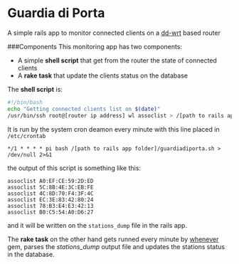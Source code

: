 # Guardia di Porta

A simple rails app to monitor connected clients on a [dd-wrt](http://www.dd-wrt.com) based router

###Components
This monitoring app has two components:
- A simple **shell script** that get from the router the state of connected clients
- A **rake task** that update the clients status on the database


The **shell script** is:

```bash
#!/bin/bash
echo "Getting connected clients list on $(date)"
/usr/bin/ssh root@[router ip address] wl assoclist > /[path to rails app folder]/stations_dump
```

It is run by the system cron deamon every minute with this line placed in `/etc/crontab`

`*/1 * * * * pi bash /[path to rails app folder]/guardiadiporta.sh > /dev/null 2>&1`


the output of this script is something like this:

```
assoclist A0:EF:CE:59:2D:ED
assoclist 5C:8B:4E:3C:EB:FE
assoclist 4C:8D:70:F4:3F:4C
assoclist EC:3E:83:42:80:24
assoclist 78:B3:E4:E3:42:13
assoclist B0:C5:54:A0:D6:27
```
and it will be written on the `stations_dump` file in the rails app.


The **rake task** on the other hand gets runned every minute by [whenever](https://github.com/javan/whenever) gem, parses the *stations_dump* output file and updates the stations status in the
database.
